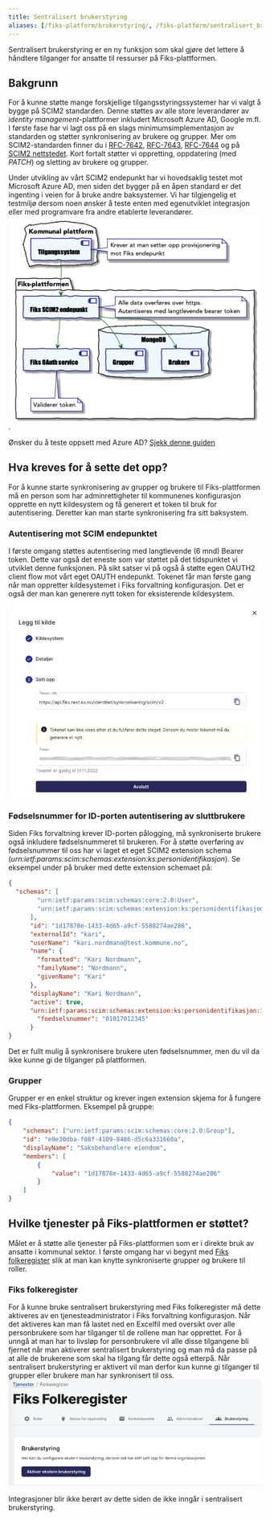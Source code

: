 ```yaml
---
title: Sentralisert brukerstyring
aliases: [/fiks-platform/brukerstyring/, /fiks-platform/sentralisert_brukerstyring/, /fiks-plattform/sentralisertbrukerstyring/]
--- 
```


Sentralisert brukerstyring er en ny funksjon som skal gjøre det lettere å håndtere tilganger for ansatte til ressurser på Fiks-plattformen. 

## Bakgrunn
For å kunne støtte mange forskjellige tilgangsstyringssystemer har vi valgt å bygge på SCIM2 standarden. Denne støttes av alle store leverandører av _identity management_-plattformer inkludert Microsoft Azure AD, Google m.fl. I første fase har vi lagt oss på en slags minimumsimplementasjon av standarden og støtter synkronisering av brukere og grupper. Mer om SCIM2-standarden finner du i [RFC-7642](https://tools.ietf.org/html/rfc7642), [RFC-7643](https://tools.ietf.org/html/rfc7643), [RFC-7644](https://tools.ietf.org/html/rfc7644) og på [SCIM2 nettstedet](http://www.simplecloud.info/). Kort fortalt støtter vi oppretting, oppdatering (med _PATCH_) og sletting av brukere og grupper.  

Under utvikling av vårt SCIM2 endepunkt har vi hovedsaklig testet mot Microsoft Azure AD, men siden det bygger på en åpen standard er det ingenting i veien for å bruke andre baksystemer. Vi har tilgjengelig et testmiljø dersom noen ønsker å teste enten med egenutviklet integrasjon eller med programvare fra andre etablerte leverandører.
![Systemskisse sentralisert brukerstyring](/images/sentralisert_brukerstyring_generell.png). 

Ønsker du å teste oppsett med Azure AD? [Sjekk denne guiden](azure.md)

## Hva kreves for å sette det opp?
For å kunne starte synkronisering av grupper og brukere til Fiks-plattformen må en person som har adminrettigheter til kommunenes konfigurasjon opprette en nytt kildesystem og få generert et token til bruk for autentisering. Deretter kan man starte synkronisering fra sitt baksystem.  

### Autentisering mot SCIM endepunktet
I første omgang støttes autentisering med langtlevende (6 mnd) Bearer token. Dette var også det eneste som var støttet på det tidspunktet vi utviklet denne funksjonen. På sikt satser vi på også å støtte egen OAUTH2 client flow mot vårt eget OAUTH endepunkt. Tokenet får man første gang når man oppretter kildesystemet i Fiks forvaltning konfigurasjon. Det er også der man kan generere nytt token for eksisterende kildesystem.

![Fiks forvaltning brukerstyring ny kildedialog](/images/sd_4.png)

### Fødselsnummer for ID-porten autentisering av sluttbrukere
Siden Fiks forvaltning krever ID-porten pålogging, må synkroniserte brukere også inkludere fødselsnummeret til brukeren. For å støtte overføring av fødselsnummer til oss har vi laget et eget SCIM2 extension schema (_urn:ietf:params:scim:schemas:extension:ks:personidentifikasjon_). Se eksempel under på bruker med dette extension schemaet på: 
```json
{
  "schemas": [
        "urn:ietf:params:scim:schemas:core:2.0:User",
        "urn:ietf:params:scim:schemas:extension:ks:personidentifikasjon:1.0"
      ],
      "id": "1d17878e-1433-4d65-a9cf-5588274ae286",
      "externalId": "kari",
      "userName": "kari.nordmann@test.kommune.no",
      "name": {
        "formatted": "Kari Nordmann",
        "familyName": "Nordmann",
        "givenName": "Kari"
      },
      "displayName": "Kari Nordmann",
      "active": true,
      "urn:ietf:params:scim:schemas:extension:ks:personidentifikasjon:1.0": {
        "foedselsnummer": "01017012345"
      }
}
```
Det er fullt mulig å synkronisere brukere uten fødselsnummer, men du vil da ikke kunne gi de tilganger på plattformen.

### Grupper
Grupper er en enkel struktur og krever ingen extension skjema for å fungere med Fiks-plattformen. Eksempel på gruppe:
```json
{
    "schemas": ["urn:ietf:params:scim:schemas:core:2.0:Group"],
    "id": "e9e30dba-f08f-4109-8486-d5c6a331660a",
    "displayName": "Saksbehandlere eiendom",
    "members": [
        {
            "value": "1d17878e-1433-4d65-a9cf-5588274ae286"
        }
    ]
}
```


## Hvilke tjenester på Fiks-plattformen er støttet?
Målet er å støtte alle tjenester på Fiks-plattformen som er i direkte bruk av ansatte i kommunal sektor. I første omgang har vi begynt med [Fiks folkeregister](/tjenester/folkeregister/) slik at man kan knytte synkroniserte grupper og brukere til roller.

### Fiks folkeregister
For å kunne bruke sentralisert brukerstyring med Fiks folkeregister må dette aktiveres av en tjenesteadministrator i Fiks forvaltning konfigurasjon. Når det aktiveres kan man få lastet ned en Excelfil med oversikt over alle personbrukere som har tilganger til de rollene man har opprettet. For å unngå at man har to livsløp for personbrukere vil alle disse tilgangene bli fjernet når man aktiverer sentralisert brukerstyring og man må da passe på at alle de brukerene som skal ha tilgang får dette også etterpå. Når sentralisert brukerstyring er aktivert vil man derfor kun kunne gi tilganger til grupper eller brukere man har synkronisert til oss.
![Dialog for aktivering av sentralisert brukerstyring i konfigurasjon av Fiks folkeregister](/images/sd_aktivere_folkeregister.png)

Integrasjoner blir ikke berørt av dette siden de ikke inngår i sentralisert brukerstyring. 
